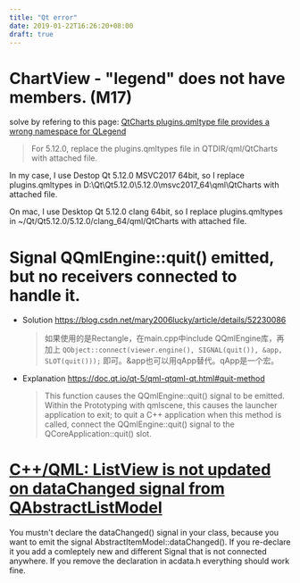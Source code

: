 ```yaml
---
title: "Qt error"
date: 2019-01-22T16:26:20+08:00
draft: true
---
```


# ChartView - "legend" does not have members. (M17)
solve by refering to this page: [QtCharts plugins.qmltype file provides a wrong namespace for QLegend](https://bugreports.qt.io/browse/QTBUG-51704)

>For 5.12.0, replace the plugins.qmltypes file in QTDIR/qml/QtCharts with attached file.

In my case, I use Destop Qt 5.12.0 MSVC2017 64bit, so I replace plugins.qmltypes in D:\Qt\Qt5.12.0\5.12.0\msvc2017_64\qml\QtCharts with attached file.

On mac, I use Desktop Qt 5.12.0 clang 64bit, so I replace plugins.qmltypes in ~/Qt/Qt5.12.0/5.12.0/clang_64/qml/QtCharts with attached file.

# Signal QQmlEngine::quit() emitted, but no receivers connected to handle it.
- Solution <https://blog.csdn.net/mary2006lucky/article/details/52230086>
    >如果使用的是Rectangle，在main.cpp中include QQmlEngine库，再加上
    `QObject::connect(viewer.engine(), SIGNAL(quit()), &app, SLOT(quit()));`
    即可。&app也可以用qApp替代。qApp是一个宏。
- Explanation <https://doc.qt.io/qt-5/qml-qtqml-qt.html#quit-method>
    >This function causes the QQmlEngine::quit() signal to be emitted. Within the Prototyping with qmlscene, this causes the launcher application to exit; to quit a C++ application when this method is called, connect the QQmlEngine::quit() signal to the QCoreApplication::quit() slot.

# [C++/QML: ListView is not updated on dataChanged signal from QAbstractListModel](https://stackoverflow.com/questions/38630750/c-qml-listview-is-not-updated-on-datachanged-signal-from-qabstractlistmodel)
You mustn't declare the dataChanged() signal in your class, because you want to emit the signal AbstractItemModel::dataChanged(). If you re-declare it you add a comleptely new and different Signal that is not connected anywhere. If you remove the declaration in acdata.h everything should work fine.